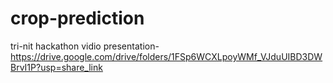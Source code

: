 # crop-prediction
tri-nit hackathon
vidio presentation-https://drive.google.com/drive/folders/1FSp6WCXLpoyWMf_VJduUIBD3DWBrvI1P?usp=share_link
